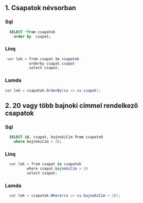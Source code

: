 ## 1. Csapatok névsorban

### Sql
```sql
  SELECT *from csapatok
    order by  csapat;
```

### Linq
```cs
 var lek = from csapat in csapatok
           orderby csapat.csapat
           select csapat;
```

### Lamda
```cs
var lek = csapatok.OrderBy(cs => cs.csapat);
```

## 2. 20 vagy több bajnoki címmel rendelkező csapatok
### Sql
```sql
  SELECT id, csapat, bajnokiCim from csapatok
    where bajnokiCim > 20;
```

### Linq

```cs
  var lek = from csapat in csapatok
          where csapat.bajnokiCim > 20
          select csapat;
```

### Lamda
```cs
  var lek = csapatok.Where(cs => cs.bajnokiCim > 20);
```